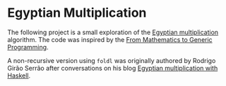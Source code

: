 # Egyptian Multiplication

The following project is a small exploration of the [Egyptian
multiplication](https://en.wikipedia.org/wiki/Ancient_Egyptian_multiplication)
algorithm. The code was inspired by the [From Mathematics to Generic
Programming](https://dl.acm.org/doi/book/10.5555/2643027).

A non-recursive version using `foldl` was originally authored by Rodrigo Girão
Serrão after conversations on his blog [Egyptian multiplication with
Haskell](https://mathspp.com/blog/egyptian-multiplication).

